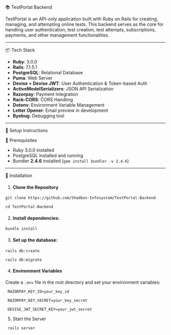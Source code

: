  📚 TestPortal Backend

TestPortal is an API-only application built with Ruby on Rails for creating, managing, and attempting online tests. This backend serves as the core for handling user authentication, test creation, test attempts, subscriptions, payments, and other management functionalities.

---

 📦 Tech Stack

- **Ruby**: 3.0.0  
- **Rails**: 7.1.5.1  
- **PostgreSQL**: Relational Database  
- **Puma**: Web Server  
- **Devise + Devise JWT**: User Authentication & Token-based Auth  
- **ActiveModelSerializers**: JSON API Serialization  
- **Razorpay**: Payment Integration  
- **Rack-CORS**: CORS Handling  
- **Dotenv**: Environment Variable Management  
- **Letter Opener**: Email preview in development  
- **Byebug**: Debugging tool

---

 📁 Setup Instructions

 📌 Prerequisites

- Ruby 3.0.0 installed
- PostgreSQL installed and running
- Bundler **2.4.6** installed (`gem install bundler -v 2.4.6`)

---

 📌 Installation

 1. #### Clone the Repository

 `git clone https://github.com/Shadbox-Infosystem/TestPortal-Backend`    

 `cd TestPortal-Backend`   

 2. #### Install dependencies:

 ```bundle install```

 3. #### Set up the database:

 ``` rails db:create ```

 ```rails db:migrate```

 4. #### Environment Variables

 Create a `.env` file in the root directory and set your environment variables:

 ``` RAZORPAY_KEY_ID=your_key_id```
 
 ``` RAZORPAY_KEY_SECRET=your_key_secret```
 
 ``` DEVISE_JWT_SECRET_KEY=your_jwt_secret```
 

 5. Start the Server
  
  ``` rails server```

